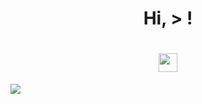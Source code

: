 
<h1 align="center"> Hi, > ! </h1>
<h1 align="center">
  <a href="https://git.io/typing-svg">
    <img src="https://readme-typing-svg.herokuapp.com?font=cambria&size=30&lines=Hi++Welcome+to+my+Github;This+is+Ahmed+Rasidun+Bari+Dip
              + <img src="https://raw.githubusercontent.com/ABSphreak/ABSphreak/master/gifs/Hi.gif" width="30px">
  </a>
</h1>


![](https://raw.githubusercontent.com/halfrost/halfrost/master/icons/header_.png)




